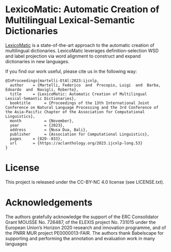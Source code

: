 # LexicoMatic: Automatic Creation of Multilingual Lexical-Semantic Dictionaries

[LexicoMatic](https://www.researchgate.net/publication/375289230_LexicoMatic_Automatic_Creation_of_Multilingual_Lexical-Semantic_Dictionaries) is a state-of-the-art approach to the automatic creation of multilingual dictionaries. LexicoMatic leverages definition-selection WSD and label projection via word alignment to construct and expand dictionaries in new languages.

If you find our work useful, please cite us in the following way:

```
@InProceedings{martelli-EtAl:2023:ijcnlp,
  author    = {Martelli, Federico  and  Procopio, Luigi  and  Barba, Edoardo  and  Navigli, Roberto},
  title     = {LexicoMatic: Automatic Creation of Multilingual Lexical-Semantic Dictionaries},
  booktitle      = {Proceedings of the 13th International Joint Conference on Natural Language Processing and the 3rd Conference of the Asia-Pacific Chapter of the Association for Computational Linguistics},
  month          = {November},
  year           = {2023},
  address        = {Nusa Dua, Bali},
  publisher      = {Association for Computational Linguistics},
  pages     = {820--833},
  url       = {https://aclanthology.org/2023.ijcnlp-long.53}
}

```

# License

This project is released under the CC-BY-NC 4.0 license (see LICENSE.txt).

# Acknowledgements

The authors gratefully acknowledge the support of the ERC Consolidator Grant MOUSSE No. 726487, of the ELEXIS project No. 731015 under the European Union’s Horizon 2020 research and innovation programme, and of the PNRR MUR
project PE0000013-FAIR. The authors thank Babelscape for supporting and performing the annotation and evaluation work in many languages
